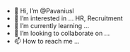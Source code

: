 - 👋 Hi, I’m @Pavaniusl
- 👀 I’m interested in ... HR, Recruitment
- 🌱 I’m currently learning ...
- 💞️ I’m looking to collaborate on ...
- 📫 How to reach me ...

<!---
Pavaniusl/Pavaniusl is a ✨ special ✨ repository because its `README.md` (this file) appears on your GitHub profile.
You can click the Preview link to take a look at your changes.
--->
